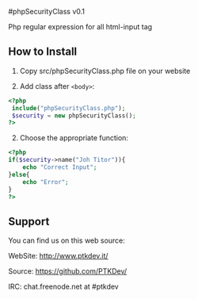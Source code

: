 #phpSecurityClass v0.1

Php regular expression for all html-input tag

## How to Install

1) Copy src/phpSecurityClass.php file on your website

2) Add class after `<body>`:
```php
<?php 
 include("phpSecurityClass.php"); 
 $security = new phpSecurityClass();
?>
```

2) Choose the appropriate function:
```php
<?php 
if($security->name("Joh Titor")){
	echo "Correct Input";
}else{
	echo "Error";
}
?>
```

## Support

You can find us on this web source:

WebSite: http://www.ptkdev.it/

Source: https://github.com/PTKDev/

IRC: chat.freenode.net at #ptkdev
